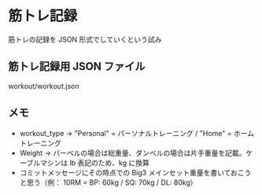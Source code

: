 # 筋トレ記録

筋トレの記録を JSON 形式でしていくという試み

## 筋トレ記録用 JSON ファイル

workout/workout.json

## メモ

- workout_type -> "Personal" = パーソナルトレーニング / "Home" = ホームトレーニング
- Weight -> バーベルの場合は総重量、ダンベルの場合は片手重量を記載。ケーブルマシンは lb 表記のため、kg に換算
- コミットメッセージにその時点での Big3 メインセット重量を書いておこうと思う（例： 10RM = BP: 60kg / SQ: 70kg / DL: 80kg）
